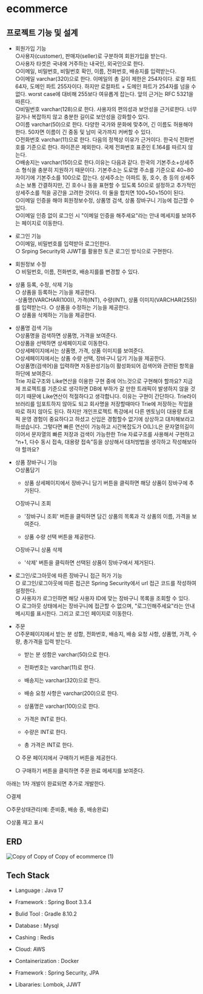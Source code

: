 # ecommerce


## 프로젝트 기능 및 설계
 * 회원가입 기능<br>
   &#9675;사용자(customer), 판매자(seller)로 구분하여 회원가입을 받는다.<br>
   &#9675;사용자 타겟은 국내에 거주하는 내국인, 외국인으로 한다.<br>
   &#9675;이메일, 비밀번호, 비밀번호 확인, 이름, 전화번호, 배송지를 입력받는다.<br>
   &#9675;이메일 varchar(320)으로 한다. 이메일의 총 길이 제한은 254자이다. 로컬 파트 64자, 도메인 파트 255자이다. 하지만 로컬파트 + 도메인 파트가 254자를 넘을 수 없다. worst case에 대비해 255보다 여유롭게 잡는다. 앞의 근거는 RFC 5321을 따른다.<br>
   &#9675;비밀번호 varchar(128)으로 한다. 사용자의 편의성과 보안성을 근거로한다. 너무 길거나 복잡하지 않고 충분한 길이로 보안성을 강화할수 있다.<br>
   &#9675;이름 varchar(50)으로 한다. 다양한 국가와 문화에 맞추어, 긴 이름도 허용해야한다. 50자면 이름이 긴 중동 및 남미 국가까지 커버할 수 있다.<br>
   &#9675;전화번호 varchar(11)으로 한다. 다음의 정책상 이유가 근거이다. 한국식 전화번호를 기준으로 한다. 하이픈은 제외한다. 국제 전화번호 표준인 E.164를 따르지 않는다. <br>
   &#9675;배송지는 varchar(150)으로 한다.이유는 다음과 같다. 한국의 기본주소+상세주소 형식을 충분히 지원하기 때문이다. 기본주소는 도로명 주소를 기준으로 40~80자이기에 기본주소를 100으로 잡는다.
   상세주소는 아파트 동, 호수, 층 등의 상세주소는 보통 간결하지만, 긴 호수나 동을 표현할 수 있도록 50으로 설정하고 추가적인 상세주소를 적을 공간을 고려한 것이다. 이 둘을 합치면 100+50=150이 된다.<br>
   &#9675;이메일 인증을 해야 회원정보수정, 상품명 검색, 상품 장바구니 기능에 접근할 수 있다.<br>
   &#9675;이메일 인증 없이 로그인 시 "이메일 인증을 해주세요"라는 안내 메세지를 보여주는 페이지로 이동한다.

   
 * 로그인 기능<br>
   &#9675;이메일, 비밀번호를 입력받아 로그인한다.<br>
   &#9675; Srping Security와 JJWT를 활용한 토큰 로그인 방식으로 구현한다.

   
* 회원정보 수정<br>
   &#9675; 비밀번호, 이름, 전화번호, 배송지를를 변경할 수 있다.<br>


* 상품 등록, 수정, 삭제 기능<br>
   &#9675; 상품을 등록하는 기능을 제공한다.<br>
    -상품명(VARCHAR(100)), 가격(INT), 수량(INT), 상품 이미지(VARCHAR(255))를 입력받는다.
   &#9675; 상품을 수정하는 기능을 제공한다.<br>
   &#9675; 상품을 삭제하는 기능을 제공한다.<br>
   
* 상품명 검색 기능<br>
  &#9675;상품명을 검색하면 상품명, 가격을 보여준다.<br>
  &#9675;상품을 선택하면 상세페이지로 이동한다.<br>
  &#9675;상세페이지에서는 상품명, 가격, 상품 이미지를 보여준다.<br>
  &#9675;상세페이지에서는 상품 수량 선택, 장바구니 담기 기능을 제공한다.<br>
  &#9675;상품명(검색어)을 입력하면 자동완성기능이 활성화되어 검색어와 관련된 항목을 하단에 보여준다.<br>
  Trie 자료구조와 Like연산을 이용한 구현 중에 어느것으로 구현해야 할까요?
지금 제 프로젝트를 기준으로 생각하면 DB에 부하가 갈 만한 트래픽이 발생하지 않을 것이기 때문에 Like연산이 적절하다고 생각합니다. 이유는 구현이 간단하다. Trie라이브러리를 임포트하지 않아도 되고 회사명을 저장할때마다 Trie에 저장하는 작업을 따로 하지 않아도 된다.  하지만 개인프로젝트 특강에서 다른 멘토님이 대용량 트래픽 운영 경험이 중요하다고 하셨고 신입은 경험할수 없기에 상상하고 대처해보라고 하셨습니다.
그렇다면 빠른 연산이 가능하고 시간복잡도가 O(L):L은 문자열의길이이어서 문자열의 빠른 저장과 검색이 가능한한 Trie 자료구조를 사용해서 구현하고 “n+1, 다수 동시 접속, 대용량 접속”등을 상상해서 대처방법을 생각하고 작성해보아야 할까요?


  
* 상품 장바구니 기능<br>
  &#9675;상품담기

  
   - 상품 상세페이지에서 장바구니 담기 버튼을 클릭하면 해당 상품이 장바구에 추가된다.
 
     
  &#9675;장바구니 조회


   - '장바구니 조회' 버튼을 클릭하면 담긴 상품의 목록과 각 상품의 이름, 가격을 보여준다.
 
     
   - 상품 수량 선택 버튼을 제공한다.
 
     
   
  &#9675;장바구니 상품 삭제

  
   - '삭제' 버튼을 클릭하면 선택된 상품이 장바구에서 제거된다.
 
     
* 로그인/로그아웃에 따른 장바구니 접근 허가 기능<br>
  &#9675; 로그인/로그아웃에 따른 접근은 Spring Security에서 url 접근 코드를 작성하여 설정한다.<br>
  &#9675; 사용자가 로그인하면 해당 사용자 ID에 맞는 장바구니 목록을 조회할 수 있다.<br>
  &#9675; 로그아웃 상태에서는 장바구니에 접근할 수 없으며, "로그인해주세요"라는 안내 메시지를 표시한다. 그리고 로그인 페이지로 이동한다.<br>

  
* 주문<br>
  &#9675;주문페이지에서 받는 분 성함, 전화번호, 배송지, 배송 요청 사항, 상품명, 가격, 수량, 총가격을 입력 받는다.

   -  받는 분 성함은 varchar(50)으로 한다.
  
   - 전화번호는 varchar(11)로 한다.
  
   - 배송지는 varchar(320)으로 한다.
  
   -  배송 요청 사항은 varchar(200)으로 한다.
  
   - 상품명은 varchar(100)으로 한다.
  
   - 가격은 INT로 한다.
  
   - 수량은 INT로 한다.
  
   - 총 가격은 INT로 한다.

  &#9675; 주문 페이지에서 구매하기 버튼을 제공한다.

  &#9675; 구매하기 버튼을 클릭하면 주문 완료 메세지를 보여준다.


아래는 1차 개발이 완료되면 추가로 개발한다.


   &#9675;결제

   
   &#9675;주문상태관리(예: 준비중, 배송 중, 배송완료)

   
   &#9675;상품 재고 표시


   


## ERD
![Copy of Copy of Copy of ecommerce (1)](https://github.com/user-attachments/assets/f4d6603a-0014-42c8-9561-5c46a3af1065)








## Tech Stack


* Language : Java 17

  
* Framework : Spring Boot 3.3.4

  
* Bulid Tool : Gradle 8.10.2

  
* Database : Mysql

  
* Cashing : Redis

  
* Cloud: AWS

  
* Containerization : Docker

  
* Framework : Spring Security, JPA

  
* Libararies: Lombok, JJWT
